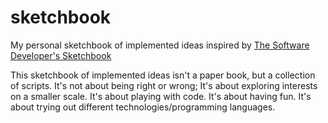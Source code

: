 # sketchbook
My personal sketchbook of implemented ideas inspired by [The Software Developer's Sketchbook](http://prog21.dadgum.com/202.html)

This sketchbook of implemented ideas isn't a paper book, but a collection of scripts. It's not about being right or wrong; It's about exploring  interests on a smaller scale. It's about playing with code. It's about having fun. It's about trying out different technologies/programming languages.

